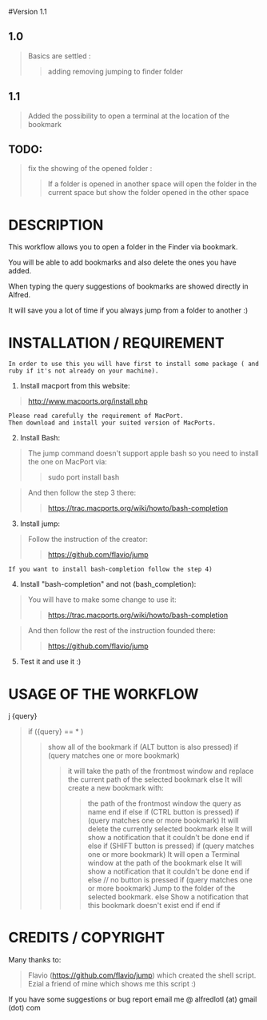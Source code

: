 #Version 1.1

## 1.0 ##
> Basics are settled :
> > adding
> > removing 
> > jumping to finder folder

## 1.1
> Added the possibility to open a terminal at the location of the bookmark

## TODO:
> fix the showing of the opened folder :
> > If a folder is opened in another space will open the folder in the current space but show the folder opened in the other space


# DESCRIPTION

This workflow allows you to open a folder in the Finder via bookmark.

You will be able to add bookmarks and also delete the ones you have added.

When typing the query suggestions of bookmarks are showed directly in Alfred.

It will save you a lot of time if you always jump from a folder to another :)


# INSTALLATION / REQUIREMENT

	In order to use this you will have first to install some package ( and ruby if it's not already on your machine).

1) Install macport from this website:
> http://www.macports.org/install.php
	
	Please read carefully the requirement of MacPort.
	Then download and install your suited version of MacPorts.

2) Install Bash:
> The jump command doesn't support apple bash so you need to install the one on MacPort via:
> > sudo port install bash
	
> And then follow the step 3 there:
> > https://trac.macports.org/wiki/howto/bash-completion

3) Install jump:
> Follow the instruction of the creator: 
> > https://github.com/flavio/jump
	

	If you want to install bash-completion follow the step 4)


4) Install "bash-completion" and not (bash_completion): 
> You will have to make some change to use it:
> > https://trac.macports.org/wiki/howto/bash-completion

> And then follow the rest of the instruction founded there: 
> > https://github.com/flavio/jump

5) Test it and use it :)

# USAGE OF THE WORKFLOW

j {query}


> if ({query} == * )
> > show all of the bookmark
> if (ALT button is also pressed) 
> > if (query matches one or more bookmark) 
> > > it will take the path of the frontmost window and replace the current path of the selected bookmark
> > else 
> > > It will create a new bookmark with: 
> > > > the path of the frontmost window
> > > > the query as name
> > end if
> else if (CTRL button is pressed)
> > if (query matches one or more bookmark)
> > > It will delete the currently selected bookmark
> > else
> > > It will show a notification that it couldn't be done
> > end if
>  else if (SHIFT button is pressed)
> > if (query matches one or more bookmark)
> > > It will open a Terminal window at the path of the bookmark
> > else 
> > > It will show a notification that it couldn't be done
> > end if
> else // no button is pressed
> > if (query matches one or more bookmark) 
> > > Jump to the folder of the selected bookmark. 
> > else 
> > > Show a notification that this bookmark doesn't exist
> > end if
> end if


# CREDITS / COPYRIGHT

Many thanks to:

> Flavio (https://github.com/flavio/jump) which created the shell script.
> Ezial a friend of mine which shows me this script :)


If you have some suggestions or bug report email me @ 
alfredlotl (at) gmail (dot) com